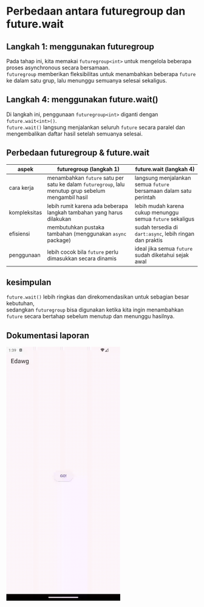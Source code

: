 # Perbedaan antara futuregroup dan future.wait

## Langkah 1: menggunakan futuregroup<int>

Pada tahap ini, kita memakai `futuregroup<int>` untuk mengelola beberapa proses asynchronous secara bersamaan.  
`futuregroup` memberikan fleksibilitas untuk menambahkan beberapa `future` ke dalam satu grup, lalu menunggu semuanya selesai sekaligus.

## Langkah 4: menggunakan future.wait<int>()

Di langkah ini, penggunaan `futuregroup<int>` diganti dengan `future.wait<int>()`.  
`future.wait()` langsung menjalankan seluruh `future` secara paralel dan mengembalikan daftar hasil setelah semuanya selesai.

## Perbedaan futuregroup & future.wait

| aspek        | futuregroup (langkah 1)                                                                              | future.wait (langkah 4)                                           |
| ------------ | ---------------------------------------------------------------------------------------------------- | ----------------------------------------------------------------- |
| cara kerja   | menambahkan `future` satu per satu ke dalam `futuregroup`, lalu menutup grup sebelum mengambil hasil | langsung menjalankan semua `future` bersamaan dalam satu perintah |
| kompleksitas | lebih rumit karena ada beberapa langkah tambahan yang harus dilakukan                                | lebih mudah karena cukup menunggu semua `future` sekaligus        |
| efisiensi    | membutuhkan pustaka tambahan (menggunakan `async` package)                                           | sudah tersedia di `dart:async`, lebih ringan dan praktis          |
| penggunaan   | lebih cocok bila `future` perlu dimasukkan secara dinamis                                            | ideal jika semua `future` sudah diketahui sejak awal              |

## kesimpulan

`future.wait()` lebih ringkas dan direkomendasikan untuk sebagian besar kebutuhan,  
sedangkan `futuregroup` bisa digunakan ketika kita ingin menambahkan `future` secara bertahap sebelum menutup dan menunggu hasilnya.

## Dokumentasi laporan

<img src="./4.gif" width="300">
